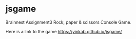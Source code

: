 # jsgame
 Brainnest Assignment3 Rock, paper & scissors Console Game.
 
Here is a link to the game https://yinkab.github.io/jsgame/
